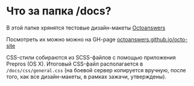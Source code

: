 # Что за папка /docs?

В этой папке хрянятся тестовые дизайн-макеты [Octoanswers](https://octoanswers.com/ru)

Посмотреть их можно можно на GH-page [octoanswers.github.io/octo-site](https://octoanswers.github.io/octo-site/)

CSS-стили собираются из SCSS-файлов с помощью приложения Prepros (OS X). Итоговый CSS-файл располагается в ``/docs/css/general.css`` (на боевой сервер копируется вручную, после того, как все дизайн-макеты, в рамках зажачи, утверждены).
